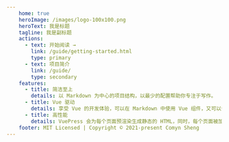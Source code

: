 ```yaml
---
    home: true
    heroImage: /images/logo-100x100.png
    heroText: 我是标题
    tagline: 我是副标题
    actions:
      - text: 开始阅读 →
        link: /guide/getting-started.html
        type: primary
      - text: 项目简介
        link: /guide/
        type: secondary
    features:
      - title: 简洁至上
        details: 以 Markdown 为中心的项目结构，以最少的配置帮助你专注于写作。
      - title: Vue 驱动
        details: 享受 Vue 的开发体验，可以在 Markdown 中使用 Vue 组件，又可以使用 Vue 来开发自定义主题。
      - title: 高性能
        details: VuePress 会为每个页面预渲染生成静态的 HTML，同时，每个页面被加载的时候，将作为 SPA 运行。
    footer: MIT Licensed | Copyright © 2021-present Comyn Sheng
---
```

